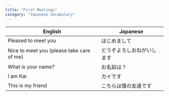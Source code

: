 ```yaml
---
title: "First Meetings"
category: "Japanese Vocabulary"
---
```


| English | Japanese |
|---------|----------|
| Pleased to meet you | はじめまして |
| Nice to meet you (please take care of me) | どうぞよろしおねがいします |
| What is your name? | お名前は？ |
| I am Kai | カイです |
| This is my friend | こちらは僕の友達です |